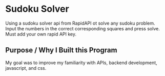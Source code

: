 # Sudoku Solver
Using a sudoku solver api from RapidAPI ot solve any sudoku problem. Input the numbers in the correct corresponding squares and press solve. Must add your own rapid API key.
## Purpose / Why I Built this Program
My goal was to improve my familiarity with APIs, backend development, javascript, and css. 
